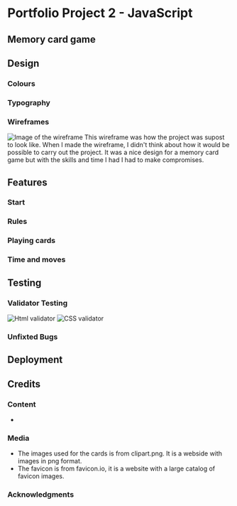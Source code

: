 # Portfolio Project 2 - JavaScript 
## Memory card game 
## Design 
### Colours 
### Typography 
### Wireframes
![Image of the wireframe](https://github.com/JessikaKarl/PP2-memory-card-game/assets/147527640/94e4b3ce-2116-45cc-beef-01e3c5f7d474">)
This wireframe was how the project was supost to look like. When I made the wireframe, I didn't think about how it would be possible to carry out the project. It was a nice design for a memory card game but with the skills and time I had I had to make compromises.
## Features
### Start 
### Rules
### Playing cards
### Time and moves
## Testing
### Validator Testing 
![Html validator](https://github.com/JessikaKarl/PP2-memory-card-game/assets/147527640/2a8b9464-9528-47a7-b6e7-ca059c27e81a
)
![CSS validator](https://github.com/JessikaKarl/PP2-memory-card-game/assets/147527640/c05666d6-ca96-4c51-b0e6-de7b50f6bea3
)
### Unfixted Bugs 
## Deployment 
## Credits 
### Content 
- 
### Media 
- The images used for the cards is from clipart.png. It is a webside with images in png format.
- The favicon is from favicon.io, it is a website with a large catalog of favicon images. 
### Acknowledgments 
